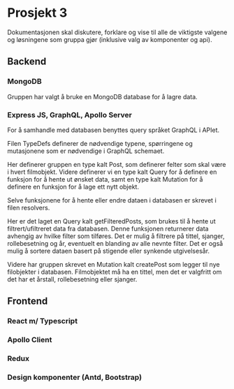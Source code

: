# Prosjekt 3

Dokumentasjonen skal diskutere, forklare og vise til alle de viktigste valgene og løsningene som gruppa gjør (inklusive valg av komponenter og api).

## Backend

### MongoDB

Gruppen har valgt å bruke en MongoDB database for å lagre data. 

### Express JS, GraphQL, Apollo Server

For å samhandle med databasen benyttes query språket GraphQL i APIet.

Filen TypeDefs definerer de nødvendige typene, spørringene og mutasjonene som er nødvendige i GraphQL schemaet. 

Her definerer gruppen en type kalt Post, som definerer felter som skal være i hvert filmobjekt. Videre definerer vi en type kalt Query for å definere en funksjon for å hente ut ønsket data, samt en type kalt Mutation for å definere en funksjon for å lage ett nytt objekt.

Selve funksjonene for å hente eller endre dataen i databasen er skrevet i filen resolvers. 

Her er det laget en Query kalt getFilteredPosts, som brukes til å hente ut filtrert/ufiltreret data fra databasen. Denne funksjonen returnerer data avhengig av hvilke filter som tilføres. Det er mulig å filtrere på tittel, sjanger, rollebesetning og år, eventuelt en blanding av alle nevnte filter. Det er også mulig å sortere dataen basert på stigende eller synkende utgivelsesår.

Videre har gruppen skrevet en Mutation kalt createPost som legger til nye filobjekter i databasen. Filmobjektet må ha en tittel, men det er valgfritt om det har et årstall, rollebesetning eller sjanger.

## Frontend

### React m/ Typescript

### Apollo Client

### Redux

### Design komponenter (Antd, Bootstrap)